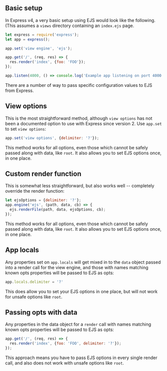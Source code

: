 ## Basic setup

In Express v4, a very basic setup using EJS would look like the following. (This assumes a `views` directory containing an `index.ejs` page.

```javascript
let express = require('express');
let app = express();

app.set('view engine', 'ejs');

app.get('/', (req, res) => {
  res.render('index', {foo: 'FOO'});
});

app.listen(4000, () => console.log('Example app listening on port 4000!'));
```

There are a number of way to pass specific configuration values to EJS from Express.

## View options

This is the most straightforward method, although `view options` has not been a documented option to use with Express since version 2. Use `app.set` to set `view options`:

```javascript
app.set('view options', {delimiter: '?'});
```
This method works for all options, even those which cannot be safely passed along with data, like `root`. It also allows you to set EJS options once, in one place.

## Custom render function

This is somewhat less straightforward, but also works well -- completely override the render function:

```javascript
let ejsOptions = {delimiter: '?'};
app.engine('ejs', (path, data, cb) => {
  ejs.renderFile(path, data, ejsOptions, cb);
});
```
This method works for all options, even those which cannot be safely passed along with data, like `root`. It also allows you to set EJS options once, in one place.

## App locals

Any properties set on `app.locals` will get mixed in to the `data` object passed into a render call for the view engine, and those with names matching known opts properties will be passed to EJS as opts:

```javascript
app.locals.delimiter = '?'
```
This does allow you to set your EJS options in one place, but will not work for unsafe options like `root`.

## Passing opts with data

Any properties in the data object for a `render` call with names matching known opts properties will be passed to EJS as opts:

```javascript
app.get('/', (req, res) => {
  res.render('index', {foo: 'FOO', delimiter: '?'});
});
```
This approach means you have to pass EJS options in every single render call, and also does not work with unsafe options like `root`.